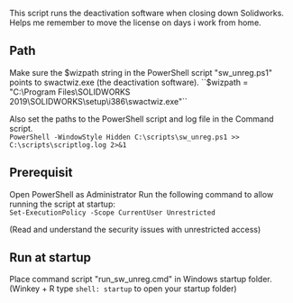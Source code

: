 This script runs the deactivation software when closing down Solidworks. Helps me remember to move the license on days i work from home.

## Path  
Make sure the $wizpath string in the PowerShell script "sw_unreg.ps1" points to swactwiz.exe (the deactivation software).  
      ``$wizpath = "C:\Program Files\SOLIDWORKS 2019\SOLIDWORKS\setup\i386\swactwiz.exe"``
      
Also set the paths to the PowerShell script and log file in the Command script.  
      ``PowerShell -WindowStyle Hidden C:\scripts\sw_unreg.ps1 >> C:\scripts\scriptlog.log 2>&1``

## Prerequisit  
Open PowerShell as Administrator 
Run the following command to allow running the script at startup:  
``Set-ExecutionPolicy -Scope CurrentUser Unrestricted``
  
  (Read and understand the security issues with unrestricted access)
  
## Run at startup  
Place command script "run_sw_unreg.cmd" in Windows startup folder.
(Winkey + R type `shell: startup` to open your startup folder)
